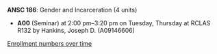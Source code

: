 **ANSC 186**: Gender and Incarceration (4 units)

- **A00** (Seminar) at 2:00 pm–3:20 pm on Tuesday, Thursday at RCLAS R132 by Hankins, Joseph D. (A09146606)

[Enrollment numbers over time](./ANSC186.tsv)
